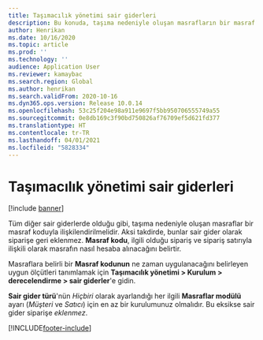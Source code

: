 ```yaml
---
title: Taşımacılık yönetimi sair giderleri
description: Bu konuda, taşıma nedeniyle oluşan masrafların bir masraf koduyla nasıl ilişkilendirileceği açıklanmaktadır.
author: Henrikan
ms.date: 10/16/2020
ms.topic: article
ms.prod: ''
ms.technology: ''
audience: Application User
ms.reviewer: kamaybac
ms.search.region: Global
ms.author: henrikan
ms.search.validFrom: 2020-10-16
ms.dyn365.ops.version: Release 10.0.14
ms.openlocfilehash: 53c25f204e98a911e9697f5bb950706555749a55
ms.sourcegitcommit: 0e8db169c3f90bd750826af76709ef5d621fd377
ms.translationtype: HT
ms.contentlocale: tr-TR
ms.lasthandoff: 04/01/2021
ms.locfileid: "5828334"
---
```

# <a name="transportation-management-miscellaneous-charges"></a>Taşımacılık yönetimi sair giderleri

[!include [banner](../includes/banner.md)]

Tüm diğer sair giderlerde olduğu gibi, taşıma nedeniyle oluşan masraflar bir masraf koduyla ilişkilendirilmelidir. Aksi takdirde, bunlar sair gider olarak siparişe geri eklenmez. **Masraf kodu**, ilgili olduğu sipariş ve sipariş satırıyla ilişkili olarak masrafın nasıl hesaba alınacağını belirtir.

Masraflara belirli bir **Masraf kodunun** ne zaman uygulanacağını belirleyen uygun ölçütleri tanımlamak için **Taşımacılık yönetimi > Kurulum > derecelendirme > sair giderler**'e gidin.

**Sair gider türü**'nün *Hiçbiri* olarak ayarlandığı her ilgili **Masraflar modülü** ayarı (*Müşteri* ve *Satıcı*) için en az bir kurulumunuz olmalıdır. Bu eksikse sair gider siparişe *eklenmez*.


[!INCLUDE[footer-include](../../includes/footer-banner.md)]
